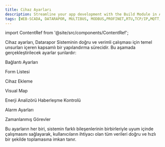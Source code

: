 ```yaml
---
title: Cihaz Ayarları
description: Streamline your app development with the Build Module in Appcircle, offering automated builds for iOS and Android platforms.
tags: [WEB-SCADA, DATARAPOR, MULTIBUS, MODBUS,PROFINET,RTU,TCP/IP,MQTT,BACNET,SCADA,VERI TOPLAMA]
---
```

import ContentRef from '@site/src/components/ContentRef';


 
 

Cihaz ayarları, Datarapor Sisteminin doğru ve verimli çalışması için temel unsurları içeren kapsamlı bir yapılandırma sürecidir. Bu aşamada gerçekleştirilecek ayarlar şunlardır:

 


 
 
<ContentRef url="/docs/Konfigürasyon/devicesetting/ConnectionMap">Bağlantı Ayarları </ContentRef>

<ContentRef url="/docs/Konfigürasyon/devicesetting/FormList">Form Listesi</ContentRef>

<ContentRef url="/docs/Konfigürasyon/devicesetting/adddevice"> Cihaz Ekleme</ContentRef>

<ContentRef url="/docs/Konfigürasyon/devicesetting/VisualMap">Visual Map </ContentRef>

<ContentRef url="/docs/Konfigürasyon/devicesetting/CommCheck">Enerji Analizörü Haberleşme Kontrolü</ContentRef>

<ContentRef url="/docs/Konfigürasyon/devicesetting/alarmconfig">Alarm Ayarları</ContentRef>

 
<ContentRef url="/docs/Konfigürasyon/devicesetting/schoudleconfig">Zamanlanmış Görevler</ContentRef>

 

  Bu ayarların her biri, sistemin farklı bileşenlerinin birbirleriyle uyum içinde çalışmasını sağlayarak, kullanıcıların ihtiyacı olan tüm verileri doğru ve hızlı bir şekilde toplamasına imkan tanır.

 








